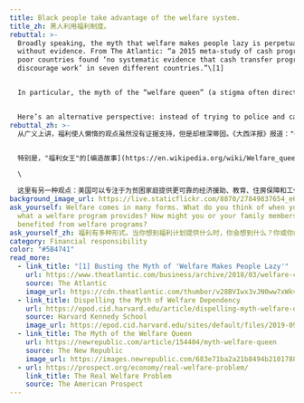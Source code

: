```yaml
---
title: Black people take advantage of the welfare system.
title_zh: 黑人利用福利制度。
rebuttal: >-
  Broadly speaking, the myth that welfare makes people lazy is perpetuated
  without evidence. From The Atlantic: “a 2015 meta-study of cash programs in
  poor countries found ‘no systematic evidence that cash transfer programs
  discourage work’ in seven different countries.”\[1] 


  In particular, the myth of the “welfare queen” (a stigma often directed at Black, single mothers) came from Ronald Reagan’s 1976 presidential campaign. Reagan was looking for a sensational story to advance his political campaign, which sought to reform U.S. social programs. He found it in Linda Taylor, an interracial woman who had a complicated upbringing and committed welfare fraud, along with a host of more serious crimes. Though her name was never used, “the woman from Chicago” stood for the idea that black people are too lazy to work, and incited outrage from the public—and the term stuck.


  Here’s an alternative perspective: instead of trying to police and catch the “freeloaders,” the U.S. can focus on providing poor families more reliable financial assistance, education, housing, and work training so that they can, in turn, focus on more long-term investments for their family. These are the types of investments that will see long-term benefits for an entire community.
rebuttal_zh: >-
  从广义上讲，福利使人懒惰的观点虽然没有证据支持，但是却根深蒂固。《大西洋报》报道："研究发现，2015年对贫穷国家现金援助计划中，没有证据表明现金转移计划使受到援助的七个国家的人民工作热情减少"。\[1]


  特别是，"福利女王"的[编造故事](https://en.wikipedia.org/wiki/Welfare_queen)（一种经常针对黑人单身母亲的耻辱）杜撰自罗纳德·里根1976年的总统竞选。里根当时正在寻找一个耸人听闻的故事来推进他的政治竞选，他的团队试图改革美国的社会福利。他在琳达·泰勒（LindaTaylor）身上发现了可以利用的契机，她成长背景复杂，犯有福利欺诈罪，并犯下许多更严重的罪行。虽然她的名字从未被使用过，但"来自芝加哥的女人"这个短语传达了一种对黑人的偏见，言外之意是黑人懒得工作，这句话最终激起了公众的愤怒——这个短语被停用了。\

  \

  这里有另一种观点：美国可以专注于为贫困家庭提供更可靠的经济援助、教育、住房保障和工作培训，这样他们就可以反过来专注于为他们的家庭进行更长期的投资，而不是时刻监管和抓获“搭便车不劳而获的人”。这些类型的投资将为整个社区带来长期利益。
background_image_url: https://live.staticflickr.com/8870/27849837654_e682c394c5_b.jpg
ask_yourself: Welfare comes in many forms. What do you think of when you imagine
  what a welfare program provides? How might you or your family members have
  benefited from welfare programs?
ask_yourself_zh: 福利有多种形式。当你想到福利计划提供什么时，你会想到什么？你或你的家庭成员如何从福利计划中受益？
category: Financial responsibility
color: "#5B4741"
read_more:
  - link_title: "[1] Busting the Myth of 'Welfare Makes People Lazy'"
    url: https://www.theatlantic.com/business/archive/2018/03/welfare-childhood/555119/
    source: The Atlantic
    image_url: https://cdn.theatlantic.com/thumbor/v28BVIwx3vJN0ww7xWkvSArA_40=/0x293:3500x2262/1440x810/media/img/mt/2018/03/RTR3L2OJ/original.jpg
  - link_title: Dispelling the Myth of Welfare Dependency
    url: https://epod.cid.harvard.edu/article/dispelling-myth-welfare-dependency
    source: Harvard Kennedy School
    image_url: https://epod.cid.harvard.edu/sites/default/files/2019-09/47496-5.jpg
  - link_title: The Myth of the Welfare Queen
    url: https://newrepublic.com/article/154404/myth-welfare-queen
    source: The New Republic
    image_url: https://images.newrepublic.com/683e71ba2a21b8494b2101788c29625bf1cd250b.jpeg?auto=compress&ar=3%3A2&fit=crop&crop=faces&q=65&fm=jpg&ixlib=react-9.0.1&w=3038
  - url: https://prospect.org/economy/real-welfare-problem/
    link_title: The Real Welfare Problem
    source: The American Prospect
---
```


